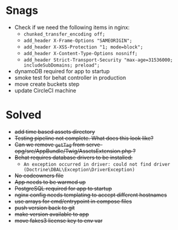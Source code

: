 # Snags
- Check if we need the following items in nginx:
  - `chunked_transfer_encoding off;`
  - `add_header X-Frame-Options "SAMEORIGIN";`
  - `add_header X-XSS-Protection "1; mode=block";`
  - `add_header X-Content-Type-Options nosniff;`
  - `add_header Strict-Transport-Security "max-age=31536000; includeSubDomains; preload";`
- dynamoDB required for app to startup
- smoke test for behat controller in production
- move create buckets step
- update CircleCI machine

# Solved
- ~~add time based assets directory~~
- ~~Testing pipeline not complete. What does this look like?~~
- ~~Can we remove `getTag` from serve-opg/src/AppBundle/Twig/AssetsExtension.php ?~~
- ~~Behat requires database drivers to be installed:~~
  - `An exception occurred in driver: could not find driver (Doctrine\DBAL\Exception\DriverException)`
- ~~No codeowners file~~
- ~~App needs to be warmed up~~
- ~~PostgreSQL required for app to startup~~
- ~~nginx config needs templating to accept different hostnames~~
- ~~use arrays for cmd/entrypoint in compose files~~
- ~~push version back to git~~
- ~~make version available to app~~
- ~~move fakes3 license key to env var~~

